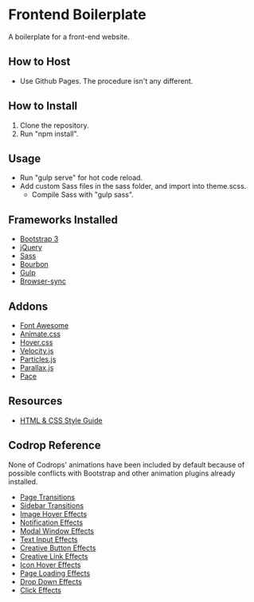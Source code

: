 # Frontend Boilerplate
A boilerplate for a front-end website.

## How to Host
- Use Github Pages. The procedure isn't any different.

## How to Install
1. Clone the repository.
2. Run "npm install".

## Usage
- Run "gulp serve" for hot code reload.
- Add custom Sass files in the sass folder, and import into theme.scss.
  - Compile Sass with "gulp sass".

## Frameworks Installed
- [Bootstrap 3](http://getbootstrap.com/)
- [jQuery](https://api.jquery.com/)
- [Sass](http://sass-lang.com/guide)
- [Bourbon](http://bourbon.io/docs/)
- [Gulp](https://github.com/gulpjs/gulp/blob/master/docs/getting-started.md)
- [Browser-sync](https://www.browsersync.io/docs/gulp)

## Addons
- [Font Awesome](http://fontawesome.io/examples/)
- [Animate.css](https://daneden.github.io/animate.css/)
- [Hover.css](http://ianlunn.co.uk/articles/hover-css-tutorial-introduction/)
- [Velocity.js](http://velocityjs.org/)
- [Particles.js](http://vincentgarreau.com/particles.js/)
- [Parallax.js](https://github.com/pixelcog/parallax.js)
- [Pace](http://github.hubspot.com/pace/docs/welcome/)

## Resources
- [HTML & CSS Style Guide](http://codeguide.co/)

## Codrop Reference
None of Codrops' animations have been included by default because of possible conflicts with Bootstrap and other animation plugins already installed.

- [Page Transitions](http://tympanus.net/Development/PageTransitions/)
- [Sidebar Transitions](http://tympanus.net/Development/SidebarTransitions/)
- [Image Hover Effects](http://tympanus.net/Development/HoverEffectIdeas/)
- [Notification Effects](http://tympanus.net/Development/NotificationStyles/)
- [Modal Window Effects](http://tympanus.net/Development/ModalWindowEffects/)
- [Text Input Effects](http://tympanus.net/Development/TextInputEffects/)
- [Creative Button Effects](http://tympanus.net/Development/CreativeButtons/)
- [Creative Link Effects](http://tympanus.net/Development/CreativeLinkEffects/)
- [Icon Hover Effects](http://tympanus.net/Development/IconHoverEffects/)
- [Page Loading Effects](http://tympanus.net/Development/PageLoadingEffects/)
- [Drop Down Effects](http://tympanus.net/Development/SimpleDropDownEffects/)
- [Click Effects](http://tympanus.net/Development/ClickEffects/)
